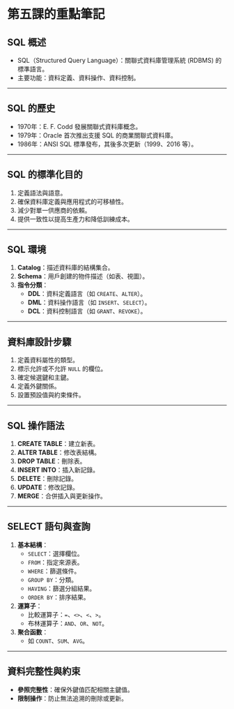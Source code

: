 # 第五課的重點筆記

## **SQL 概述**

- SQL（Structured Query Language）：關聯式資料庫管理系統 (RDBMS) 的標準語言。
- 主要功能：資料定義、資料操作、資料控制。

---

## **SQL 的歷史**

- 1970年：E. F. Codd 發展關聯式資料庫概念。
- 1979年：Oracle 首次推出支援 SQL 的商業關聯式資料庫。
- 1986年：ANSI SQL 標準發布，其後多次更新（1999、2016 等）。

---

## **SQL 的標準化目的**

1. 定義語法與語意。
2. 確保資料庫定義與應用程式的可移植性。
3. 減少對單一供應商的依賴。
4. 提供一致性以提高生產力和降低訓練成本。

---

## **SQL 環境**

1. **Catalog**：描述資料庫的結構集合。
2. **Schema**：用戶創建的物件描述（如表、視圖）。
3. **指令分類**：
   - **DDL**：資料定義語言（如 `CREATE`、`ALTER`）。
   - **DML**：資料操作語言（如 `INSERT`、`SELECT`）。
   - **DCL**：資料控制語言（如 `GRANT`、`REVOKE`）。

---

## **資料庫設計步驟**

1. 定義資料屬性的類型。
2. 標示允許或不允許 `NULL` 的欄位。
3. 確定候選鍵和主鍵。
4. 定義外鍵關係。
5. 設置預設值與約束條件。

---

## **SQL 操作語法**

1. **CREATE TABLE**：建立新表。
2. **ALTER TABLE**：修改表結構。
3. **DROP TABLE**：刪除表。
4. **INSERT INTO**：插入新記錄。
5. **DELETE**：刪除記錄。
6. **UPDATE**：修改記錄。
7. **MERGE**：合併插入與更新操作。

---

## **SELECT 語句與查詢**

1. **基本結構**：
   - `SELECT`：選擇欄位。
   - `FROM`：指定來源表。
   - `WHERE`：篩選條件。
   - `GROUP BY`：分類。
   - `HAVING`：篩選分組結果。
   - `ORDER BY`：排序結果。
2. **運算子**：
   - 比較運算子：`=`、`<>`、`<`、`>`。
   - 布林運算子：`AND`、`OR`、`NOT`。
3. **聚合函數**：
   - 如 `COUNT`、`SUM`、`AVG`。

---

## **資料完整性與約束**

- **參照完整性**：確保外鍵值匹配相關主鍵值。
- **限制操作**：防止無法追溯的刪除或更新。
